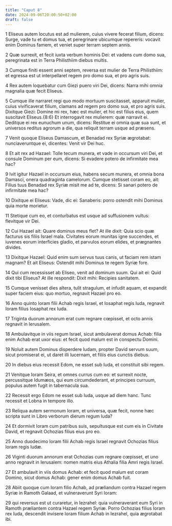 ```yaml
---
title: "Caput 8"
date: 2024-09-06T20:00:50+02:00
draft: false
---
```



1 Eliseus autem locutus est ad mulierem, cuius vivere fecerat filium, dicens: Surge, vade tu et domus tua, et peregrinare ubicumque repereris: vocavit enim Dominus famem, et veniet super terram septem annis.

2 Quæ surrexit, et fecit iuxta verbum hominis Dei: et vadens cum domo sua, peregrinata est in Terra Philisthiim diebus multis.

3 Cumque finiti essent anni septem, reversa est mulier de Terra Philisthiim: et egressa est ut interpellaret regem pro domo sua, et pro agris suis.

4 Rex autem loquebatur cum Giezi puero viri Dei, dicens: Narra mihi omnia magnalia quæ fecit Eliseus.

5 Cumque ille narraret regi quo modo mortuum suscitasset, apparuit mulier, cuius vivificaverat filium, clamans ad regem pro domo sua, et pro agris suis. Dixitque Giezi: Domine mi rex, hæc est mulier, et hic est filius eius, quem suscitavit Eliseus.{8:6} Et interrogavit rex mulierem: quæ narravit ei. Deditque ei rex eunuchum unum, dicens: Restitue ei omnia quæ sua sunt, et universos reditus agrorum a die, qua reliquit terram usque ad præsens.

7 Venit quoque Eliseus Damascum, et Benadad rex Syriæ ægrotabat: nunciaveruntque ei, dicentes: Venit vir Dei huc.

8 Et ait rex ad Hazael: Tolle tecum munera, et vade in occursum viri Dei, et consule Dominum per eum, dicens: Si evadere potero de infirmitate mea hac?

9 Ivit igitur Hazael in occursum eius, habens secum munera, et omnia bona Damasci, onera quadraginta camelorum. Cumque stetisset coram eo, ait: Filius tuus Benadad rex Syriæ misit me ad te, dicens: Si sanari potero de infirmitate mea hac?

10 Dixitque ei Eliseus: Vade, dic ei: Sanaberis: porro ostendit mihi Dominus quia morte morietur.

11 Stetique cum eo, et conturbatus est usque ad suffusionem vultus: flevitque vir Dei.

12 Cui Hazael ait: Quare dominus meus flet? At ille dixit: Quia scio quæ facturus sis filiis Israel mala. Civitates eorum munitas igne succendes, et iuvenes eorum interficies gladio, et parvulos eorum elides, et prægnantes divides.

13 Dixitque Hazael: Quid enim sum servus tuus canis, ut faciam rem istam magnam? Et ait Eliseus: Ostendit mihi Dominus te regem Syriæ fore.

14 Qui cum recessisset ab Eliseo, venit ad dominum suum. Qui ait ei: Quid dixit tibi Eliseus? At ille respondit: Dixit mihi: Recipies sanitatem.

15 Cumque venisset dies altera, tulit stragulum, et infudit aquam, et expandit super faciem eius: quo mortuo, regnavit Hazael pro eo.

16 Anno quinto Ioram filii Achab regis Israel, et Iosaphat regis Iuda, regnavit Ioram filius Iosaphat rex Iuda.

17 Triginta duorum annorum erat cum regnare cœpisset, et octo annis regnavit in Ierusalem.

18 Ambulavitque in viis regum Israel, sicut ambulaverat domus Achab: filia enim Achab erat uxor eius: et fecit quod malum est in conspectu Domini.

19 Noluit autem Dominus disperdere Iudam, propter David servum suum, sicut promiserat ei, ut daret illi lucernam, et filiis eius cunctis diebus.

20 In diebus eius recessit Edom, ne esset sub Iuda, et constituit sibi regem.

21 Venitque Ioram Seira, et omnes currus cum eo: et surrexit nocte, percussitque Idumæos, qui eum circumdederant, et principes curruum, populus autem fugit in tabernacula sua.

22 Recessit ergo Edom ne esset sub Iuda, usque ad diem hanc. Tunc recessit et Lobna in tempore illo.

23 Reliqua autem sermonum Ioram, et universa, quæ fecit, nonne hæc scripta sunt in Libro verborum dierum regum Iuda?

24 Et dormivit Ioram cum patribus suis, sepultusque est cum eis in Civitate David, et regnavit Ochozias filius eius pro eo.

25 Anno duodecimo Ioram filii Achab regis Israel regnavit Ochozias filius Ioram regis Iudæ.

26 Viginti duorum annorum erat Ochozias cum regnare cœpisset, et uno anno regnavit in Ierusalem: nomen matris eius Athalia filia Amri regis Israel.

27 Et ambulavit in viis domus Achab: et fecit quod malum est coram Domino, sicut domus Achab: gener enim domus Achab fuit.

28 Abiit quoque cum Ioram filio Achab, ad præliandum contra Hazael regem Syriæ in Ramoth Galaad, et vulneraverunt Syri Ioram:

29 qui reversus est ut curaretur, in Iezrahel: quia vulneraverant eum Syri in Ramoth præliantem contra Hazael regem Syriæ. Porro Ochozias filius Ioram rex Iuda, descendit invisere Ioram filium Achab in Iezrahel, quia ægrotabat ibi.

